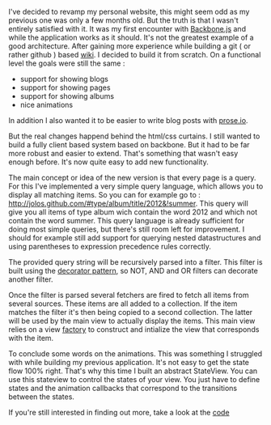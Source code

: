 I've decided to revamp my personal website, this might seem odd as my previous one was only a few months old. But the truth is that I wasn't entirely satisfied with it. It was my first encounter with [Backbone.js](http://backbonejs.org/) and while the application works as it should. It's not the greatest example of a good architecture. After gaining more experience while building a git ( or rather github ) based [wiki](http://jolos.github.com/wiki/). I decided to build it from scratch. On a functional level the goals were still the same : 

* support for showing blogs
* support for showing pages
* support for showing albums
* nice animations

In addition I also wanted it to be easier to write blog posts with [prose.io](http://prose.io). 

But the real changes happend behind the html/css curtains. I still wanted to build a fully client based system based on backbone. But it had to be far more robust and easier to extend. That's something that wasn't easy enough before. It's now quite easy to add new functionality. 

The main concept or idea of the new version is that every page is a query. For this I've implemented a very simple query language, which allows you to display all matching items. So you can for example go to : http://jolos.github.com/#type/album/title/2012&!summer. This query will give you all items of type album wich contain the word 2012 and which not contain the word summer. This query language is already sufficient for doing most simple queries, but there's still room left for improvement. I should for example still add support for querying nested datastructures and using parentheses to expression precedence rules correctly. 

The provided query string will be recursively parsed into a filter. This filter is  built using the [decorator pattern](http://en.wikipedia.org/wiki/Decorator_pattern), so NOT, AND and OR filters can decorate another filter. 

Once the filter is parsed several fetchers are fired to fetch all items from several sources. These items are all added to a collection. If the item matches the filter it's then being copied to a second collection. The latter will be used by the main view to actually display the items. This main view relies on a view [factory](http://en.wikipedia.org/wiki/Factory_object) to construct and intialize the view that corresponds with the item. 

To conclude some words on the animations. This was something I struggled with while building my previous application. It's not easy to get the state flow 100% right. That's why this time I built an abstract StateView. You can use this stateview to control the states of your view. You just have to define states and the animation callbacks that correspond to the transitions between the states. 

If you're still interested in finding out more, take a look at the [code](http://prose.io/#jolos/jolos.github.com/edit/master/javascripts/main.js)





